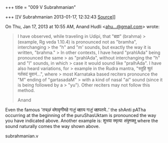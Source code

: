 +++
title = "009 V Subrahmanian"

+++
[[V Subrahmanian	2013-01-17, 12:32:43 [Source](https://groups.google.com/g/bvparishat/c/vU7OpO74t4k)]]



On Thu, Jan 17, 2013 at 10:55 AM, Anand Hudli \<[ahu...@gmail.com]()\> wrote:  

> I have observed, while traveling in Udipi, that "ब्रह्म" (brahma) > (example, Rg veda 1.10.4) is pronounced not as "bramha", interchanging > the "h" and "m' sounds, but exactly the way it is written, "brahma." > In other contexts, I have heard "prahlAda" being pronounced the same > as "prahlAda", without interchanging the "h" and "l" sounds, in which > case it would sound like "pralhAda". I have also heard variations, for > example in the Rudra mantra, "स्तुहि श्रुतं गर्तसदं युवानं...", where > most Karnataka based reciters pronounce the "M" ending of "gartasadaM" > with a kind of nasal "ai" sound (since it is being followed by a > "yu"). Other reciters may not follow this method.  
>   
> Anand  

  
Even the famous 'तच्*छं यो*रावृणीमहे गा*तुं य*ज्ञाय गा*तुं य*ज्ञपतये..’ the shAnti pATha occurring at the beginning of the puruShasUktam is pronounced the way you have indicated above. Another example is: शुभया स्मृत्या *संयु*नक्तु where the sound naturally comes the way shown above.   
  
subrahmanian.v  

  

